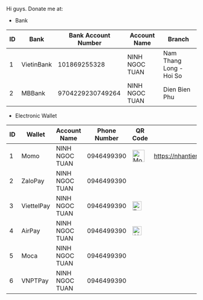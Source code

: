 Hi guys.
Donate me at:
 - Bank



| ID | Bank | Bank Account Number | Account Name | Branch |
|--|--|--|--|--|
| 1 | VietinBank | 101869255328 | NINH NGOC TUAN | Nam Thang Long - Hoi So |
| 2 | MBBank | 9704229230749264 | NINH NGOC TUAN | Dien Bien Phu |

- Electronic Wallet



| ID | Wallet | Account Name | Phone Number | QR Code | Link |
|--|--|--|--|--|--|
| 1 | Momo | NINH NGOC TUAN | 0946499390 | <img src="https://lh3.googleusercontent.com/sKCo5jk4MUgpe7JiaCwGXQDm43Oof9Z5k925yxaXjo38JsrWuAtAYZ8WrxdiGLcP28m3L7JjNxWRBk6j_a2M3nAPrB5A2FYsI7Play2p_Yg0pEjNK_fHrYA8uUKKufZZNQYTB-uUp8CNAOroi3BetkKpAd3JAGxB0Ja0Cb3yfc0tDbJbFRufhkM0e4Gg3Ear6QNMRzRZ8d-XMGwVQ200qtyRgLR28KEeuGZjZ-fBlS326K4Zo7J_3Xvs3bS_qKcNUUqmnzc2zmTXcAAYtHP2nuPM4V4zguPDdSyI2mZ_um-k3XvUPsUIhofwF9rADKKFXLMBWXYeMYnO8usCAN_QC_57SY6jsS7tCNUmdfhAlld2JllVrAHQiHmtcy8UXE0h1Rpn8snKwKKhl_-Jc4dHifFpsER2yZZR-iWnqkMR2tDONk4ogALo48oy7LRln1NsNsrzmKs02TxT3tkni4tehzOPM5bhcRWQzFMghCyfCtNRxfywAyuejun7iVETTBcQ8-NEiTFeAiM2Td3n2qz1sHYpvolWJ5TXE0aVNEEDPD7WggAE1OZeIjRsohd3CO3OjrD-0f3t4xekRNiuUcBNIBOVnNawyrk7KaYxpegUzwzsLjpUQteeCAQ8XfNap-PNJ1J74DhmVZCN5lSBWd2yPsckGzSX7W75l4qQx3gYmOm9YMQo0OiOiVU5n9PGaQ=s590-no?authuser=0" alt="Momo" height="32"> | https://nhantien.momo.vn/dD222YGYEEB |
| 2 | ZaloPay | NINH NGOC TUAN | 0946499390 | | |
| 3 | ViettelPay | NINH NGOC TUAN | 0946499390 | <img src="https://lh3.googleusercontent.com/UADZLzOp8T277wOqqnacwabI0N52QzMUI5erucqF7vwcAt9m43rQO-Te6n7MGxCIhWN4EOe6hHWblLow6ddePhMGCMfFOe6LBV4mTT1GQfmgZdbu0vUvCVGG5Cmcyh-A_Ngo_TxHd_6rtXdpAp3kHZXuwMCkB-TBcrZ3BS80cXWpZ4zYsjytqkPWOe4791YIK8XSE40_qFmDz3w1ed2fA3OPm4TcBFHO-RUV97ZBNNMg6mcztrSFIIaPf785wCZCBzEbFsVm4ioV_wNJg8nwEB_WUtSm_w-ltFGvm2PgSaMHpMdSFGuEpuIj_ZA5BuxoWoqcZ81_kT8BezzkS42SbVRmypRC6npr7wH7B0OH5Z7b6xaqXKI3tBKC-2sHa3e7KPp0_FHY4jGFtIow99SsmCO6r0Uf9hyweYrCUJ2qafZUC0GgC6luYtL-o00zmdOfiO1R-sRwWtPiuBfSsswa7BPCqQ5NykfQrgLfCY8mLCGl_sL91tfD2rbYMkFCV4OBv_uGIwl0P3rX_LNFTOeRsrXXdBtpNxJyr-b6e3Oy9Sf0PFwp4h_Lqj4-OJS-aCQtM58sajxxWfk6x8qNKJbl0H1L2tC0XLr73nEViiQRrhMgrfavPd_83Njhpfd1nfZYO3fSL7X1wiY0UedCPThdlkDVg0yczMyOyB_FkySfJ4L6nAjE_w42F7GjmNjO7g=s540-no?authuser=0" alt="ZaloPay" height="24"> | |
| 4 | AirPay | NINH NGOC TUAN | 0946499390 | <img src="https://lh3.googleusercontent.com/2Njw-PkYluisWUMTlnl4o6z6YW-euk5E-QjETDwICg_tV3q3R_sA8zRV4S6PPVe_-Rgpbn_dNQlYzlollv3z54kzdKiERxlWQkTTj6MJ03XG2rkmx3pUsqUOxAC10Y7pq8M3b_EpHDeCZT1KVA7riJfqRWFlD19UFVRA_QNnhENrxnj_BI2FM9d3W_wTL9yKWR2o5YTdcMM079QeeQ8Gl7Atq-eF68HmY1hp1-ORb-mQyncSZptOPVK7ENU5cS2-pwQo_dd2CjKyLxRoxBTISOImMt-AwdYg9oYC8UEj8j-oJrpNp7vQIdTLquneYmmf8GIjCn9aODU1Fk1OdYbQYW13xtHTNTaCdi-0-v2wAVZeN7zTDRZGPLLR9B6zBM9utrZegFurjoU67z-BHQa9TWvr3RSEDSFPOgqD1FSvjLVenpsaLwR8iTb88iCG9i4QKTE0lIGYmeiiPzS5yfgpmgLW6qYQGIANJI57J5SUJ_TDZR0Qp-j55LQ3-2EkHB98UQTY__aWY2TO3e1kL28PRZzcse_SeOyZu1YlIRmYg_VqeqdGYPoaBNSdgutVlLttcipug8nZ3i1AsqaiA7OZIS_xGk18mvao2SV9QaxvZzhzmHvzlCvj70mLcI0DdXaGp6c4ohPPxcVy-z5vzfkEozwtMCK51Dn47akz5mYNLbNyxPfkNxreQzVwjb4LBQ=s360-no?authuser=0" alt="AirPay" height="24"> | |
| 5 | Moca | NINH NGOC TUAN | 0946499390 | | |
| 6 | VNPTPay | NINH NGOC TUAN | 0946499390 | | |

